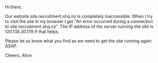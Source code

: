 Hi there,

Our website site.recruitment.shq.nz is completely inaccessible. When
I try to visit the site in my browser I get "An error occurred during a
connection to site.recruitment.shq.nz". The IP address of the server
running the site is 120.138.30.179 if that helps.

Please let us know what you find as we need to get the site running
again ASAP.

Cheers,
Alice
